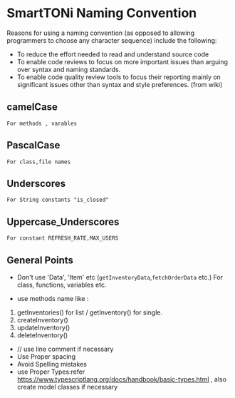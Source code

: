 # SmartTONi Naming Convention

Reasons for using a naming convention (as opposed to allowing programmers to choose any character sequence) include the following:

- To reduce the effort needed to read and understand source code
 - To enable code reviews to focus on more important issues than arguing over syntax and naming standards.
 - To enable code quality review tools to focus their reporting mainly on significant issues other than syntax and style preferences. (from wiki)


## camelCase  
    For methods , varables
## PascalCase     
    For class,file names
## Underscores
    For String constants "is_closed"
## Uppercase_Underscores
    For constant REFRESH_RATE,MAX_USERS
## General Points
    
   
- Don't use 'Data', 'Item'  etc (`getInventoryData`,`fetchOrderData` etc.) For class, functions, variables etc.

- use methods name like : 
 1. getInventories() for list / getInventory() for single. 
 2. createInventory()
 3. updateInventory()
 4. deleteInventory()

- // use line comment if necessary
-  Use Proper spacing
- Avoid  Spelling mistakes
- use Proper Types:refer https://www.typescriptlang.org/docs/handbook/basic-types.html , also create model classes if necessary  